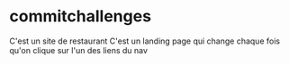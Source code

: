 # commitchallenges
C'est un site de restaurant
C'est un landing page qui change chaque fois qu'on clique sur l'un des liens du nav 
